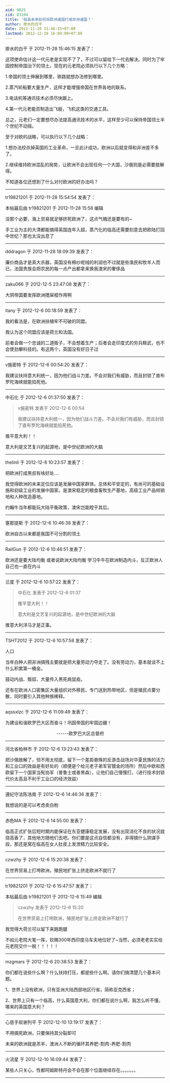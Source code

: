 ```yaml
---
aid: 9025
zid: 83104
title: '临高未来如何将欧洲诸国打成非洲诸国？'
author: 掺水的白干
date: 2012-11-28 15:46:15+07:00
lastmod: 2012-12-10 16:09:00+07:00
---
```


掺水的白干 于 2012-11-28 15:46:15 发表了：

这项使命估计这一代元老是实现不了了，不过可以留给下一代去解决。同时为了牢固控制帝国治下的领土，现在的元老院必须执行以下几个方略：

1.帝国的领土伸展到哪里，铁路就想办法修到哪里。

2.蒸汽轮船要大量生产，这样才能增强帝国在世界各地的联系。

3.电话机等通讯技术必须尽快跟上。

4.第一代元老能否制造出飞艇，飞机这类的交通工具。

总之，元老们一定要想尽办法提高通讯技术的水平，这样至少可以保持帝国领土半个世纪不动摇。

至于对欧的战略，可以执行以下几个战略：

1.想办法绞杀掉英国的工业革命，一旦此计成功，欧洲以后就变得和非洲差不多了。

2.继续维持欧洲混乱的局势，让欧洲不会出现任何一个大国，沙俄则是必需要肢解得。

不知道各位还想到了什么对付欧洲的好办法吗？

---------

tr19821201 于 2012-11-28 15:54:54 发表了：

本帖最后由 tr19821201 于 2012-11-28 15:58 编辑 

没那个必要，海上贸易就足够挤死欧洲了，这点气魄还是要有的~

手工业为主的大清都能搞得英国连年入超，蒸汽化的临高还需要刻意去把欧陆打回中世纪？那也太没出息了

---------

dddragon 于 2012-11-28 18:09:39 发表了：

廉价商品才是真大杀器，英国没有棉纱呢绒的利润也不过就是些渔民和牧羊人而已，法国贵族会把农民的每一点产出都拿来换我澳宋的奢侈品

---------

zaku066 于 2012-12-5 23:47:08 发表了：

大阴帝国要发挥欧洲搅屎棍作用啊

---------

itany 于 2012-12-6 00:18:59 发表了：

我的看法是，在欧洲扶植牢不可破的同盟。

我认为这个同盟应该是荷兰和法国。

前者会做一个忠诚的二道贩子，不会想着生产；后者会走印度式的穷兵黩武，也不会使劲攀科技的。有这两个，英国没有好日子过

---------

v施密特 于 2012-12-6 00:54:20 发表了：

我建议扶持意大利统一，因为他们战斗力差。不会对我们有威胁，而且封锁了直布罗陀海峡就能掐死他。

---------

中石化 于 2012-12-6 01:37:50 发表了：

> v施密特 发表于 2012-12-6 00:54
> 
> 我建议扶持意大利统一，因为他们战斗力差。不会对我们有威胁，而且封锁了直布罗陀海峡就能掐死他。



推平意大利！！

意大利是文艺复兴的起源地，是中世纪欧洲的大脑

---------

thelinli 于 2012-12-6 10:23:57 发表了：

把欧洲打成黑叔有啥好处....

我觉得欧洲的未来定位应该是发展中国家群体。总体和平安定的，有尚可的基础设施和初级工业的发展中国家。是澳宋稳定的粮食畜牧生产基地，高级工业产品倾销地和人种改造基地。

约翰牛当年都能玩大陆平衡政策，澳宋岂能瞠乎其后。

---------

塞那提斯 于 2012-12-6 10:46:38 发表了：

欧洲自古以来都是我国不可分割的领土

---------

RailGun 于 2012-12-6 10:46:51 发表了：

欧洲还是要大陆均衡 或者说欧洲大陆均衡 学习牛牛在欧洲制造内斗，反正欧洲人自己也一直在内斗

---------

兰度 于 2012-12-6 10:57:22 发表了：

> 中石化 发表于 2012-12-6 01:37
> 
> 推平意大利！！
> 
> 意大利是文艺复兴的起源地，是中世纪欧洲的大脑



推意大利洋马才是正事。

---------

TSHT2012 于 2012-12-6 10:57:58 发表了：

人口

当年白种人把非洲搞残主要就是把大量劳动力夺走了。没有劳动力，基本就谈不上什么积累第一桶金。

鼓动内战、贩奴、大量传入黑死病鼠疫。

还有在欧洲人口密集区大量组织对外移民，专门送到热带地区，但是殖民点要分散，同时要引入其他种族稀释。

---------

aqssxlzc 于 2012-12-6 11:09:49 发表了：

为建设和谐欧罗巴大区而奋斗！巩固帝国的牢固边疆！

                                         ------欧罗巴大区总督府

---------

河北省柏林市 于 2012-12-6 13:23:43 发表了：

把沙俄肢解了，但不用太彻底，留下一个差距悬殊的反游击战场对华夏民族的活力和工业口的效益是有好处的（顺便是个给元老子弟军官镀金的场所）然后中欧和西欧留下一个国家当髡协军（普鲁士或者黑森），让他们自己慢慢打。（进行技术封锁代价太高且不利于工业口的经济效益）

---------

遵纪守法陈浩南 于 2012-12-6 14:46:36 发表了：

我想说的是可以考虑卖白粉

---------

赤色MA 于 2012-12-6 14:55:00 发表了：

临高正式扩张后短时期内能保证在东亚健康稳定发展，没有出现消化不良的状况就烧高香了，其他地方随他们去吧。你们要是这点自信都没有，非得搞什么阴谋手段，那还是窝在临高在女人肚皮上发泄精力比较安全。

---------

czwzhy 于 2012-12-6 15:20:38 发表了：

在世界贸易上打垮欧洲，殖民地扩张上挤走欧洲不就行了

---------

tr19821201 于 2012-12-6 15:47:57 发表了：

本帖最后由 tr19821201 于 2012-12-6 15:49 编辑 


> 
> czwzhy 发表于 2012-12-6 15:20
> 
> 在世界贸易上打垮欧洲，殖民地扩张上挤走欧洲不就行了



我觉得大荷兰可以留下来跑跑腿 

不如元老院大笔一挥，钦赐300年西印度马车夫地位好了~当然，必须老老实实给元老院交什一税！！！！！

---------

mzgmars 于 2012-12-6 20:38:53 发表了：

你们都在说些什么啊？什么扶持打压，都是些什么啊。请你们搞清楚几个基本问题。

1、世界上没有欧洲，只有亚洲大陆西部地区行省，简称亚克西省；

2、世界上只有一个临高，什么英国意大利，你们都在说什么啊，我怎么听不懂，哪来的英国意大利？

---------

心慈手软谢列平 于 2012-12-10 13:19:17 发表了：

不用搞死欧洲，只要保持其分裂即可

未来的欧洲就是羔羊，澳洲人不断的循环其养肥-割肉-养肥-割肉

---------

火流星 于 2012-12-10 16:09:44 发表了：

某些人只关心，性都阿姆斯特丹会不会在那个位面继续存在。。。。。。。

---------


